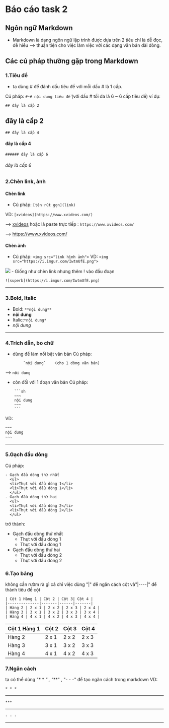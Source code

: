 # Báo cáo task 2
## Ngôn ngữ Markdown
+ Markdown là dạng ngôn ngữ lập trình được dựa trên 2 tiêu chí là dễ đọc, dễ hiểu
--> thuận tiện cho việc làm việc với các dạng văn bản dài dòng.

## Các cú pháp thường gặp trong Markdown

### 1.Tiêu đề
- ta dùng # để đánh dấu tiêu đề với mỗi dấu # là 1 cấp.

Cú pháp: `#~# nội dung tiêu đề` (với dấu # tối đa là 6 ~ 6 cấp tiêu đề)
ví dụ:

`## đây là cấp 2`
## đây là cấp 2
`## đây là cấp 4`
#### đây là cấp 4
`###### đây là cấp 6`
###### đây là cấp 6
### 2.Chèn link, ảnh
#### Chèn link
- Cú pháp: `[tên rút gọn](link)`

VD: `[xvideos](https://www.xvideos.com/)`

--> [xvideos](https://www.xvideos.com/)
hoặc là paste trực tiếp : 
`https://www.xvideos.com/`

--> https://www.xvideos.com/
#### Chèn ảnh
- Cú pháp: `<img src="link hình ảnh">`
VD: `<img src="https://i.imgur.com/IwtmUfE.png">`
<img src="https://i.imgur.com/IwtmUfE.png">
- Giống như chèn link nhưng thêm ! vào đầu đoạn

  `![superb](https://i.imgur.com/IwtmUfE.png)`

* * *
### 3.Bold, Italic

- Bold: `**nội dung**`
-	**nội dung**
- Italic:`*nội dung*`
-	*nội dung*
* * *
### 4.Trích dẫn, bo chữ

- dùng để làm nổi bật văn bản
Cú pháp:     

``` 
        `nội dung`    (cho 1 dòng văn bản)
```

-->     `nội dung`
- còn đối với 1 đoạn văn bản 
Cú pháp: 
```
    ```sh
    ~~~
    nội dung
    ~~~
    ```
```
VD:
```sh
~~~
nội dung
~~~
```
* * *
### 5.Gạch đầu dòng
Cú pháp:
```
- Gạch đầu dòng thứ nhất
  <ul>
  <li>Thụt với đầu dòng 1</li>
  <li>Thụt với đầu dòng 1</li>
  </ul>
- Gạch đầu dòng thứ hai
  <ul>
  <li>Thụt với đầu dòng 2</li>
  <li>Thụt với đầu dòng 2</li>
  </ul>
```
trở thành:
- Gạch đầu dòng thứ nhất
  <ul>
  <li>Thụt với đầu dòng 1</li>
  <li>Thụt với đầu dòng 1</li>
  </ul>
- Gạch đầu dòng thứ hai
  <ul>
  <li>Thụt với đầu dòng 2</li>
  <li>Thụt với đầu dòng 2</li>
  </ul>
### 6.Tạo bảng
không cần rườm rà gì cả chỉ việc dùng "|" để ngăn cách cột và"|----|" để thành tiêu để cột

```
| Cột 1 Hàng 1 | Cột 2 | Cột 3| Cột 4 |
|--------------|-------|------|-------|
| Hàng 2 | 2 x 1 | 2 x 2 | 2 x 3 | 2 x 4 |
| Hàng 3 | 3 x 1 | 3 x 2 | 3 x 3 | 3 x 4 |
| Hàng 4 | 4 x 1 | 4 x 2 | 4 x 3 | 4 x 4 |
 ```
 | Cột 1 Hàng 1 | Cột 2 | Cột 3| Cột 4 |
|--------------|-------|------|-------|
| Hàng 2 | 2 x 1 | 2 x 2 | 2 x 3 | 2 x 4 |
| Hàng 3 | 3 x 1 | 3 x 2 | 3 x 3 | 3 x 4 |
| Hàng 4 | 4 x 1 | 4 x 2 | 4 x 3 | 4 x 4 |
### 7.Ngăn cách
ta có thể dùng "* * *" , "***" , "- - -" để tạo ngăn cách trong markdown
VD:

`* * *`
* * *
`***`
***
`- - -`
- - -